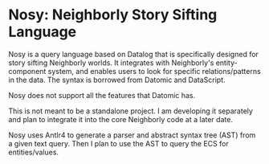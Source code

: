 # Nosy: Neighborly Story Sifting Language

Nosy is a query language based on Datalog that is
specifically designed for story sifting Neighborly
worlds. It integrates with Neighborly's entity-component
system, and enables users to look for specific
relations/patterns in the data. The syntax is borrowed
from Datomic and DataScript.

Nosy does not support all the features that Datomic has.

This is not meant to be a standalone project. I am developing
it separately and plan to integrate it into the core
Neighborly code at a later date.

Nosy uses Antlr4 to generate a parser and abstract syntax
tree (AST) from a given text query. Then I plan to use the
AST to query the ECS for entities/values.

